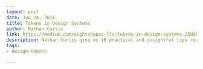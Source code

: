 ```yaml
---
layout: post
date: Jun 24, 2016
title: Tokens in Design Systems
author: Nathan Curtis
link: https://medium.com/eightshapes-llc/tokens-in-design-systems-25dd82d58421
description: Nathan Curtis give us 10 practical and insightful tips regarding design tokens to architect and implement design decisions for your team.
tags:
- design-tokens

---
```

<!-- ========================
AVAILABLE TAGS
=============================
- animation
- code
- contribution
- design-tokens
- leadership
- patterns
- process
- sketch
============================= -->